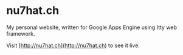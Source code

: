 # nu7hat.ch

My personal website, written for Google Apps Engine using Itty web framework.

Visit [http://nu7hat.ch](http://nu7hat.ch) to see it live. 
